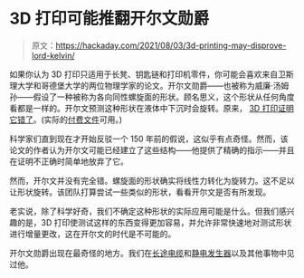 # 3D 打印可能推翻开尔文勋爵

> 原文：<https://hackaday.com/2021/08/03/3d-printing-may-disprove-lord-kelvin/>

如果你认为 3D 打印只适用于长凳、钥匙链和打印机零件，你可能会喜欢来自卫斯理大学和哥德堡大学的两位物理学家的论文。开尔文勋爵——也被称为威廉·汤姆孙——假设了一种被称为各向同性螺旋面的形状。顾名思义，这个形状从任何角度看都是一样的。开尔文预测这种形状在液体中下沉时会旋转。原来， [3D 打印证明它错了](https://journals.aps.org/prfluids/abstract/10.1103/PhysRevFluids.6.074302)。(实际的[付费文件](https://journals.aps.org/prfluids/abstract/10.1103/PhysRevFluids.6.074302)可用。)

科学家们直到现在才开始反驳一个 150 年前的假说，这似乎有点奇怪。然而，该论文的作者认为开尔文可能已经建立了这些结构——他提供了精确的指示——并且在证明不正确时简单地放弃了它。

然而，开尔文并没有完全错。螺旋面的形状确实将线性力转化为旋转力。这不足以让形状旋转。该团队打算尝试一些类似的形状，看看开尔文是否有所发现。

老实说，除了科学好奇，我们不确定这种形状的实际应用可能是什么。但我们感兴趣的是，3D 打印使测试这样的东西变得更加容易，并允许非常快速地对测试形状进行增量更改，这在开尔文的时代是不可能的。

开尔文勋爵出现在最奇怪的地方。我们在[长途电缆](https://hackaday.com/2020/06/19/loading-coils-the-heaviside-condition-and-pupin-coils/)和[静电发生器](https://hackaday.com/2021/07/22/lord-kelvins-contraption-turns-drips-into-sparks/)以及其他事物中见过他。